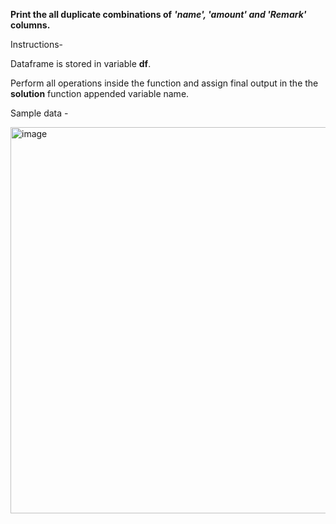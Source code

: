 **Print the all duplicate combinations of** ***'name', 'amount' and 'Remark'*** **columns.**


Instructions- 

Dataframe is stored in variable **df**.

Perform all operations inside the function and assign final output in the the **solution** function appended variable name.

Sample data - 

<img width="618" alt="image" src="https://user-images.githubusercontent.com/118887002/216410997-88b7b72b-7365-49a1-a8ec-a6596f77a38f.png">


